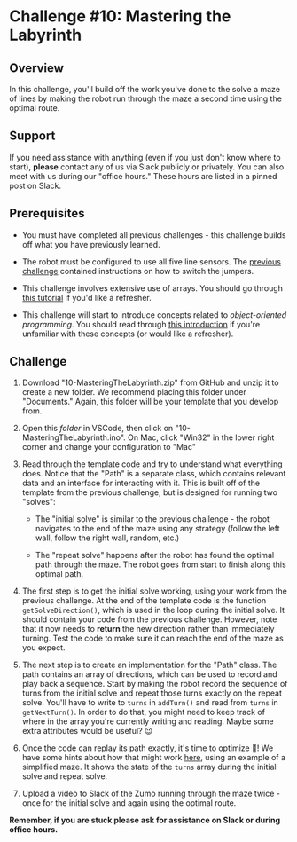 # Challenge #10: Mastering the Labyrinth

## Overview

In this challenge, you'll build off the work you've done to the solve a maze of lines by making the robot run through the maze a second time using the optimal route.

## Support

If you need assistance with anything (even if you just don't know where to start), **please** contact any of us via Slack publicly or privately. You can also meet with us during our "office hours." These hours are listed in a pinned post on Slack.

## Prerequisites

* You must have completed all previous challenges - this challenge builds off what you have previously learned.

* The robot must be configured to use all five line sensors. The [previous challenge](../09-EscapingTheLabyrinth) contained instructions on how to switch the jumpers.

* This challenge involves extensive use of arrays. You should go through [this tutorial](https://www.learn-c.org/en/Arrays) if you'd like a refresher.

* This challenge will start to introduce concepts related to *object-oriented programming*. You should read through [this introduction](OOIntro.md) if you're unfamiliar with these concepts (or would like a refresher).

## Challenge

1. Download "10-MasteringTheLabyrinth.zip" from GitHub and unzip it to create a new folder. We recommend placing this folder under "Documents." Again, this folder will be your template that you develop from.

2. Open this *folder* in VSCode, then click on "10-MasteringTheLabyrinth.ino". On Mac, click "Win32" in the lower right corner and change your configuration to "Mac"

3. Read through the template code and try to understand what everything does. Notice that the "Path" is a separate class, which contains relevant data and an interface for interacting with it. This is built off of the template from the previous challenge, but is designed for running two "solves":

    * The "initial solve" is similar to the previous challenge - the robot navigates to the end of the maze using any strategy (follow the left wall, follow the right wall, random, etc.)

    * The "repeat solve" happens after the robot has found the optimal path through the maze. The robot goes from start to finish along this optimal path.

4. The first step is to get the initial solve working, using your work from the previous challenge. At the end of the template code is the function `getSolveDirection()`, which is used in the loop during the initial solve. It should contain your code from the previous challenge. However, note that it now needs to **return** the new direction rather than immediately turning. Test the code to make sure it can reach the end of the maze as you expect.

5. The next step is to create an implementation for the "Path" class. The path contains an array of directions, which can be used to record and play back a sequence. Start by making the robot record the sequence of turns from the initial solve and repeat those turns exactly on the repeat solve. You'll have to write to `turns` in `addTurn()` and read from `turns` in `getNextTurn()`. In order to do that, you might need to keep track of where in the array you're currently writing and reading. Maybe some extra attributes would be useful? :wink:

6. Once the code can replay its path exactly, it's time to optimize :star_struck:! We have some hints about how that might work [here](https://docs.google.com/presentation/d/1jDsCbiJ5Ow2rlOxYv3KtA92UxcbsZgj4bfnVatyenZY/edit?usp=sharing), using an example of a simplified maze. It shows the state of the `turns` array during the initial solve and repeat solve.

7. Upload a video to Slack of the Zumo running through the maze twice - once for the initial solve and again using the optimal route.

**Remember, if you are stuck please ask for assistance on Slack or during office hours.**